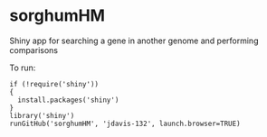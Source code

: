 # sorghumHM
Shiny app for searching a gene in another genome and performing comparisons 

To run: 
```
if (!require('shiny'))
{
  install.packages('shiny')
}
library('shiny')
runGitHub('sorghumHM', 'jdavis-132', launch.browser=TRUE)
```
